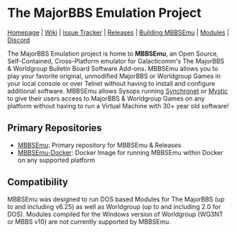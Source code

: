 # The MajorBBS Emulation Project
[Homepage](https://www.mbbsemu.com) | [Wiki](https://wiki.mbbsemu.com) | [Issue Tracker](https://github.com/mbbsemu/MBBSEmu/issues) | [Releases](https://github.com/mbbsemu/MBBSEmu/releases) | [Building MBBSEmu](./documents/development-tips.md) | [Modules](https://www.mbbsemu.com/Modules) | [Discord](https://discord.gg/BgjxMD5)

The MajorBBS Emulation project is home to **MBBSEmu**, an Open Source, Self-Contained, Cross-Platform emulator for Galacticomm's The MajorBBS & Worldgroup 
Bulletin Board Software Add-ons. MBBSEmu allows you to play your favorite original, unmodified MajorBBS or Worldgroup Games in your local console or over 
Telnet without having to install and configure additional software. MBBSEmu allows Sysops running 
[Synchronet](https://www.synchro.net/ "Synchronet BBS Software") or [Mystic](http://www.mysticbbs.com/ "Mystic BBS Software") to give their users access 
to MajorBBS & Worldgroup Games on any platform without having to run a Virtual Machine with 30+ year old software!

## Primary Repositories
* [MBBSEmu](https://github.com/mbbsemu/MBBSEmu "MBBSEmu"): Primary repository for MBBSEmu & Releases
* [MBBSEmu-Docker](https://github.com/mbbsemu/mbbsemu-docker "MBBSEmu Docker"): Docker Image for running MBBSEmu within Docker on any supported platform

## Compatibility
MBBSEmu was designed to run DOS based Modules for The MajorBBS (up to and including v6.25) as well as Worldgroup (up to and including 2.0 for DOS). Modules
compiled for the Windows version of Worldgroup (WG3NT or MBBS v10) are not currently supported by MBBSEmu.
